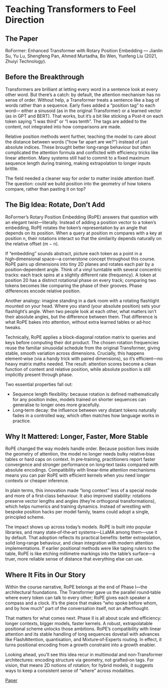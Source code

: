 # Teaching Transformers to Feel Direction

## The Paper

RoFormer: Enhanced Transformer with Rotary Position Embedding — Jianlin Su, Yu
Lu, Shengfeng Pan, Ahmed Murtadha, Bo Wen, Yunfeng Liu (2021, Zhuiyi
Technology).

## Before the Breakthrough

Transformers are brilliant at letting every word in a sentence look at every
other word. But there’s a catch: by default, the attention mechanism has no
sense of order. Without help, a Transformer treats a sentence like a bag of
words rather than a sequence. Early fixes added a “position tag” to each word—
either a sinusoid (as in the original Transformer) or a learned vector (as in
GPT and BERT). That works, but it’s a bit like sticking a Post‑it on each
token saying “I was third” or “I was tenth”. The tags are added to the content,
not integrated into how comparisons are made.

Relative position methods went further, teaching the model to care about the
distance between words ("how far apart are we?") instead of just absolute
indices. These brought better long‑range behaviour but often complicated the
attention formula and conflicted with efficiency tricks like linear attention.
Many systems still had to commit to a fixed maximum sequence length during
training, making extrapolation to longer inputs brittle.

The field needed a cleaner way for order to matter inside attention itself. The
question: could we build position into the geometry of how tokens compare,
rather than pasting it on top?

## The Big Idea: Rotate, Don’t Add

RoFormer’s Rotary Position Embedding (RoPE) answers that question with an
elegant twist—literally. Instead of adding a position vector to a token’s
embedding, RoPE rotates the token’s representation by an angle that depends on
its position. When a query at position m compares with a key at position n,
their rotations interact so that the similarity depends naturally on the
relative offset (m − n).

If “embedding” sounds abstract, picture each token as a point in a
high‑dimensional space—a cornerstone concept throughout this course. RoPE pairs
up dimensions into tiny 2D planes and rotates each pair by a position‑dependent
angle. Think of a vinyl turntable with several concentric tracks: each track
spins at a slightly different rate (frequency). A token at position 20 has a
distinct rotational phase on every track; comparing two tokens becomes like
comparing the phase of their grooves. Phase differences encode relative
position.

Another analogy: imagine standing in a dark room with a rotating flashlight
mounted on your head. Where you stand (your absolute position) sets your
flashlight’s angle. When two people look at each other, what matters isn’t
their absolute angles, but the difference between them. That difference is what
RoPE bakes into attention, without extra learned tables or ad‑hoc tweaks.

Technically, RoPE applies a block‑diagonal rotation matrix to queries and keys
before computing their dot product. The chosen rotation frequencies reuse the
familiar sinusoidal schedule from the original Transformer, giving stable,
smooth variation across dimensions. Crucially, this happens element‑wise (via a
handy trick with paired dimensions), so it’s efficient—no heavy matrix maths
needed. The result: attention scores become a clean function of content and
relative position, while absolute position is still implicitly present through
phase.

Two essential properties fall out:

- Sequence length flexibility: because rotation is defined mathematically for
  any position index, models trained on shorter sequences can generalise to
  longer ones more gracefully.
- Long‑term decay: the influence between very distant tokens naturally fades in
  a controlled way, which often matches how language works in practice.

## Why It Mattered: Longer, Faster, More Stable

RoPE changed the way models handle order. Because position lives inside the
geometry of attention, the model no longer needs bulky relative‑bias tables or
hard caps on context. In pre‑training, practitioners report faster convergence
and stronger performance on long‑text tasks compared with absolute encodings.
Compatibility with linear‑time attention mechanisms means you can pair RoPE with
efficient kernels when you need longer contexts or cheaper inference.

In plain terms, this innovation made “long context” less of a special mode and
more of a first‑class behaviour. It also improved stability: rotations preserve
vector lengths and angles (they’re orthogonal transformations), which helps
numerics and training dynamics. Instead of wrestling with bespoke position
hacks per model family, teams could adopt a single, principled scheme.

The impact shows up across today’s models. RoPE is built into popular
libraries, and many state‑of‑the‑art systems—LLaMA among them—use it by
default. That adoption reflects its practical benefits: better extrapolation,
solid long‑range behaviour, and clean integration with modern attention
implementations. If earlier positional methods were like taping rulers to the
table, RoPE is like etching millimetre markings into the table’s surface—a
truer, more reliable sense of distance that everything else can use.

## Where It Fits in Our Story

Within the course narrative, RoPE belongs at the end of Phase I—the
architectural foundations. The Transformer gave us the parallel round‑table
where every token can talk to every other; RoPE gives each speaker a compass
and a clock. It’s the piece that makes “who spoke before whom, and by how
much” part of the conversation itself, not an afterthought.

That matters for what comes next. Phase II is all about scale and efficiency:
longer contexts, bigger models, faster kernels. A robust, extrapolatable
positional scheme unlocks those ambitions. RoPE’s compatibility with linear
attention and its stable handling of long sequences dovetail with advances like
FlashAttention, quantisation, and Mixture‑of‑Experts routing. In effect, it
turns positional encoding from a growth constraint into a growth enabler.

Looking ahead, you’ll see this idea recur in multimodal and non‑Transformer
architectures: encoding structure via geometry, not grafted‑on tags. For
vision, that means 2D notions of rotation; for hybrid models, it suggests ways
to keep a consistent sense of “where” across modalities.

[Paper](llm_papers_syllabus/RoFormer_Rotary_Position_Embedding_Su_2021.pdf)

